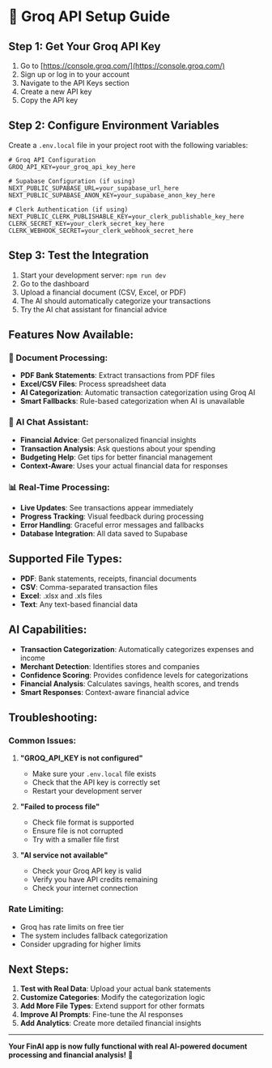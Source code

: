 # 🚀 **Groq API Setup Guide**

## **Step 1: Get Your Groq API Key**

1. Go to [https://console.groq.com/](https://console.groq.com/)
2. Sign up or log in to your account
3. Navigate to the API Keys section
4. Create a new API key
5. Copy the API key

## **Step 2: Configure Environment Variables**

Create a `.env.local` file in your project root with the following variables:

```env
# Groq API Configuration
GROQ_API_KEY=your_groq_api_key_here

# Supabase Configuration (if using)
NEXT_PUBLIC_SUPABASE_URL=your_supabase_url_here
NEXT_PUBLIC_SUPABASE_ANON_KEY=your_supabase_anon_key_here

# Clerk Authentication (if using)
NEXT_PUBLIC_CLERK_PUBLISHABLE_KEY=your_clerk_publishable_key_here
CLERK_SECRET_KEY=your_clerk_secret_key_here
CLERK_WEBHOOK_SECRET=your_clerk_webhook_secret_here
```

## **Step 3: Test the Integration**

1. Start your development server: `npm run dev`
2. Go to the dashboard
3. Upload a financial document (CSV, Excel, or PDF)
4. The AI should automatically categorize your transactions
5. Try the AI chat assistant for financial advice

## **Features Now Available:**

### **📄 Document Processing:**
- **PDF Bank Statements**: Extract transactions from PDF files
- **Excel/CSV Files**: Process spreadsheet data
- **AI Categorization**: Automatic transaction categorization using Groq AI
- **Smart Fallbacks**: Rule-based categorization when AI is unavailable

### **🤖 AI Chat Assistant:**
- **Financial Advice**: Get personalized financial insights
- **Transaction Analysis**: Ask questions about your spending
- **Budgeting Help**: Get tips for better financial management
- **Context-Aware**: Uses your actual financial data for responses

### **📊 Real-Time Processing:**
- **Live Updates**: See transactions appear immediately
- **Progress Tracking**: Visual feedback during processing
- **Error Handling**: Graceful error messages and fallbacks
- **Database Integration**: All data saved to Supabase

## **Supported File Types:**

- **PDF**: Bank statements, receipts, financial documents
- **CSV**: Comma-separated transaction files
- **Excel**: .xlsx and .xls files
- **Text**: Any text-based financial data

## **AI Capabilities:**

- **Transaction Categorization**: Automatically categorizes expenses and income
- **Merchant Detection**: Identifies stores and companies
- **Confidence Scoring**: Provides confidence levels for categorizations
- **Financial Analysis**: Calculates savings, health scores, and trends
- **Smart Responses**: Context-aware financial advice

## **Troubleshooting:**

### **Common Issues:**

1. **"GROQ_API_KEY is not configured"**
   - Make sure your `.env.local` file exists
   - Check that the API key is correctly set
   - Restart your development server

2. **"Failed to process file"**
   - Check file format is supported
   - Ensure file is not corrupted
   - Try with a smaller file first

3. **"AI service not available"**
   - Check your Groq API key is valid
   - Verify you have API credits remaining
   - Check your internet connection

### **Rate Limiting:**
- Groq has rate limits on free tier
- The system includes fallback categorization
- Consider upgrading for higher limits

## **Next Steps:**

1. **Test with Real Data**: Upload your actual bank statements
2. **Customize Categories**: Modify the categorization logic
3. **Add More File Types**: Extend support for other formats
4. **Improve AI Prompts**: Fine-tune the AI responses
5. **Add Analytics**: Create more detailed financial insights

---

**Your FinAI app is now fully functional with real AI-powered document processing and financial analysis!** 🎉

